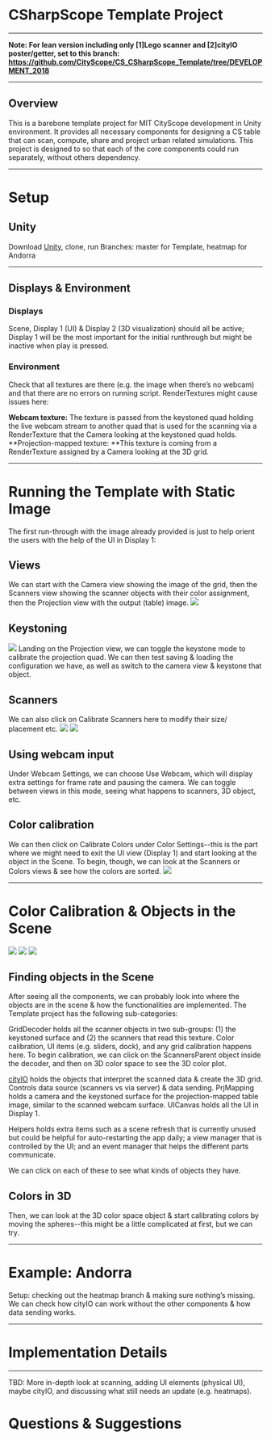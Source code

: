 # CSharpScope Template Project 
_____
**Note: For lean version including only [1]Lego scanner and [2]cityIO poster/getter, set to this branch: 
https://github.com/CityScope/CS_CSharpScope_Template/tree/DEVELOPMENT_2018**
_____
## Overview

This is a barebone template project for MIT CityScope development in Unity environment. It provides all necessary components for designing a CS table that can scan, compute, share and project urban related simulations. This project is designed to so that each of the core components could run separately, without others dependency.    
____
# Setup

## Unity

Download [Unity](https://unity3d.com/), clone, run
Branches: master for Template, heatmap for Andorra
___
## Displays & Environment

### Displays
Scene, Display 1 (UI) & Display 2 (3D visualization) should all be active; Display 1 will be the most important for the initial runthrough but might be inactive when play is pressed.

### Environment

Check that all textures are there (e.g. the image when there’s no webcam) and that there are no errors on running script. RenderTextures might cause issues here:

**Webcam texture:** The texture is passed from the keystoned quad holding the live webcam stream to another quad that is used for the scanning via a RenderTexture that the Camera looking at the keystoned quad holds.
**Projection-mapped texture: **This texture is coming from a RenderTexture assigned by a Camera looking at the 3D grid.
____
# Running the Template with Static Image

The first run-through with the image already provided is just to help orient the users with the help of the UI in Display 1:

## Views
We can start with the Camera view showing the image of the grid, then the Scanners view showing the scanner objects with their color assignment, then the Projection view with the output (table) image.
![](https://github.com/RELNO/CSharpScope_TemplateProject/blob/master/docs/Scanning_01.png?raw=true)
## Keystoning
![](https://github.com/RELNO/CSharpScope_TemplateProject/blob/master/docs/KeystoneUI.png?raw=true)
Landing on the Projection view, we can toggle the keystone mode to calibrate the projection quad. We can then test saving & loading the configuration we have, as well as switch to the camera view & keystone that object.

## Scanners 

We can also click on Calibrate Scanners here to modify their size/ placement etc.
![](https://github.com/RELNO/CSharpScope_TemplateProject/blob/master/docs/CameraKeystone_01.png?raw=true)
![](https://github.com/RELNO/CSharpScope_TemplateProject/blob/master/docs/CameraKeystone_02.png?raw=true)

## Using webcam input

Under Webcam Settings, we can choose Use Webcam, which will display extra settings for frame rate and pausing the camera. We can toggle between views in this mode, seeing what happens to scanners, 3D object, etc. 

## Color calibration

We can then click on Calibrate Colors under Color Settings--this is the part where we might need to exit the UI view (Display 1) and start looking at the object in the Scene. To begin, though, we can look at the Scanners or Colors views & see how the colors are sorted.
![](https://github.com/RELNO/CSharpScope_TemplateProject/blob/master/docs/Scanning_02.png?raw=true)
_____
# Color Calibration & Objects in the Scene
![](https://github.com/RELNO/CSharpScope_TemplateProject/blob/master/docs/Color3d_lines.png?raw=true)
![](https://github.com/RELNO/CSharpScope_TemplateProject/blob/master/docs/Color3D_03.png?raw=true)
![](https://github.com/RELNO/CSharpScope_TemplateProject/blob/master/docs/Color3d_01.png?raw=true)

## Finding objects in the Scene

After seeing all the components, we can probably look into where the objects are in the scene & how the functionalities are implemented. The Template project has the following sub-categories:

GridDecoder holds all the scanner objects in two sub-groups: (1) the keystoned surface and (2) the scanners that read this texture. Color calibration, UI items (e.g. sliders, dock), and any grid calibration happens here. To begin calibration, we can click on the ScannersParent object inside the decoder, and then on 3D color space to see the 3D color plot.

[cityIO](cityio.media.mit.edu) holds the objects that interpret the scanned data & create the 3D grid. Controls data source (scanners vs via server) & data sending.
PrjMapping holds a camera and the keystoned surface for the projection-mapped table image, similar to the scanned webcam surface.
UICanvas holds all the UI in Display 1.

Helpers holds extra items such as a scene refresh that is currently unused but could be helpful for auto-restarting the app daily; a view manager that is controlled by the UI; and an event manager that helps the different parts communicate.

We can click on each of these to see what kinds of objects they have.

## Colors in 3D

Then, we can look at the 3D color space object & start calibrating colors by moving the spheres--this might be a little complicated at first, but we can try.
_____
# Example: Andorra


Setup: checking out the heatmap branch & making sure nothing’s missing.
We can check how cityIO can work without the other components & how data sending works.
_____
# Implementation Details

____
TBD: More in-depth look at scanning, adding UI elements (physical UI), maybe cityIO, and discussing what still needs an update (e.g. heatmaps).

# Questions & Suggestions

